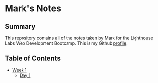 # Mark's Notes

## Summary

This repository contains all of the notes taken by Mark for the Lighthouse Labs Web Development Bootcamp.
This is my Github [profile](https://github.com/markonorth2/).

## Table of Contents 

* [Week 1](/week_1)
  * [Day 1](/week_1/day_1)